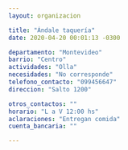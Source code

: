 ```yaml
---
layout: organizacion

title: "Ándale taquería"
date: 2020-04-20 00:01:13 -0300

departamento: "Montevideo"
barrio: "Centro"
actividades: "Olla"
necesidades: "No corresponde"
telefono_contacto: "099456647"
direccion: "Salto 1200"

otros_contactos: ""
horario: "L a V 12:00 hs"
aclaraciones: "Entregan comida"
cuenta_bancaria: ""

---
```


